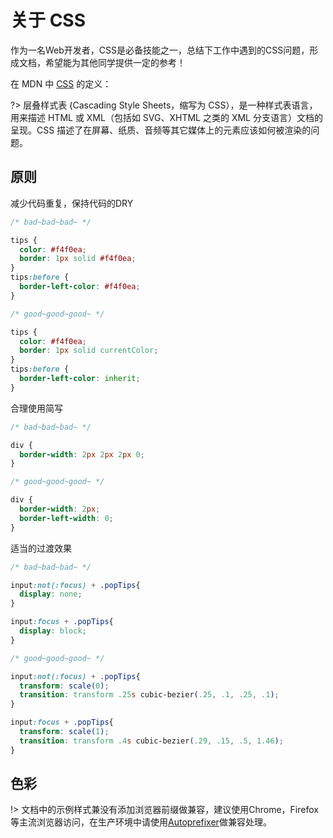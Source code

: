 
# 关于 CSS

作为一名Web开发者，CSS是必备技能之一，总结下工作中遇到的CSS问题，形成文档，希望能为其他同学提供一定的参考！

在 MDN 中 [CSS](https://developer.mozilla.org/zh-CN/docs/Web/CSS) 的定义：

?> 层叠样式表 (Cascading Style Sheets，缩写为 CSS），是一种样式表语言，用来描述 HTML 或 XML（包括如 SVG、XHTML 之类的 XML 分支语言）文档的呈现。CSS 描述了在屏幕、纸质、音频等其它媒体上的元素应该如何被渲染的问题。

<!-- 笔者眼中的 CSS 定义：

?> 一门给予用户视觉上愉悦的“语言”，一门值得web开发者不断探索的语言。 -->

## 原则

减少代码重复，保持代码的DRY

```css
/* bad~bad~bad~ */

tips {
  color: #f4f0ea;
  border: 1px solid #f4f0ea;
}
tips:before {
  border-left-color: #f4f0ea;
}

/* good~good~good~ */

tips {
  color: #f4f0ea;
  border: 1px solid currentColor;
}
tips:before {
  border-left-color: inherit;
}
```

合理使用简写

```css
/* bad~bad~bad~ */

div {
  border-width: 2px 2px 2px 0;
}

/* good~good~good~ */

div {
  border-width: 2px; 
  border-left-width: 0;
}
```

适当的过渡效果

```css
/* bad~bad~bad~ */

input:not(:focus) + .popTips{
  display: none;
}

input:focus + .popTips{
  display: block;
}

/* good~good~good~ */

input:not(:focus) + .popTips{
  transform: scale(0);
  transition: transform .25s cubic-bezier(.25, .1, .25, .1);
}

input:focus + .popTips{
  transform: scale(1);
  transition: transform .4s cubic-bezier(.29, .15, .5, 1.46);
}
```

## 色彩



!> 文档中的示例样式兼没有添加浏览器前缀做兼容，建议使用Chrome，Firefox等主流浏览器访问，在生产环境中请使用[Autoprefixer](https://www.npmjs.com/package/autoprefixer)做兼容处理。
